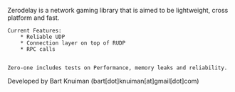 

Zerodelay is a network gaming library that is aimed to be lightweight, cross platform and fast.

	Current Features:
		* Reliable UDP
		* Connection layer on top of RUDP
		* RPC calls


	Zero-one includes tests on Performance, memory leaks and reliability.


Developed by Bart Knuiman (bart[dot]knuiman[at]gmail[dot]com)